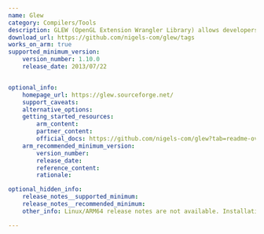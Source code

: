 ```yaml
---
name: Glew
category: Compilers/Tools
description: GLEW (OpenGL Extension Wrangler Library) allows developers to use advanced OpenGL features by handling extensions. It makes it easier to access and manage additional graphics functions.
download_url: https://github.com/nigels-com/glew/tags
works_on_arm: true
supported_minimum_version:
    version_number: 1.10.0
    release_date: 2013/07/22


optional_info:
    homepage_url: https://glew.sourceforge.net/
    support_caveats:
    alternative_options:
    getting_started_resources:
        arm_content:
        partner_content:
        official_docs: https://github.com/nigels-com/glew?tab=readme-ov-file#downloads
    arm_recommended_minimum_version:
        version_number:
        release_date:
        reference_content:
        rationale:

optional_hidden_info:
    release_notes__supported_minimum:
    release_notes__recommended_minimum:
    other_info: Linux/ARM64 release notes are not available. Installation and testing is done via "apt-get install libglew-dev" using the [1.10.0](https://launchpad.net/ubuntu/+source/glew/1.10.0-3) binary on Ubuntu 14.04.

---
```

